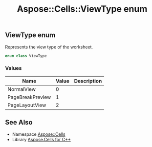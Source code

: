 ﻿---
title: Aspose::Cells::ViewType enum
linktitle: ViewType
second_title: Aspose.Cells for C++ API Reference
description: 'Aspose::Cells::ViewType enum. Represents the view type of the worksheet in C++.'
type: docs
weight: 26300
url: /cpp/aspose.cells/viewtype/
---
## ViewType enum


Represents the view type of the worksheet.

```cpp
enum class ViewType
```

### Values

| Name | Value | Description |
| --- | --- | --- |
| NormalView | 0 |  |
| PageBreakPreview | 1 |  |
| PageLayoutView | 2 |  |

## See Also

* Namespace [Aspose::Cells](../)
* Library [Aspose.Cells for C++](../../)
